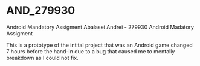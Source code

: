 # AND_279930
 Android Mandatory Assigment
 Abalasei Andrei - 279930 Android Madatory Assigment
 
 
 
 
 
 
 
 
 
 
 
 
 
 
 
 
 
 
 
 
 
 
 
 
 
 
 
 
 
 
 
 
 
 
 
 
 
 
 
 
 
 
 
 
 
 
 This is a prototype of the intital project that was an Android game changed 7 hours before the hand-in due to a bug that caused me to mentally breakdown as I could not fix.
